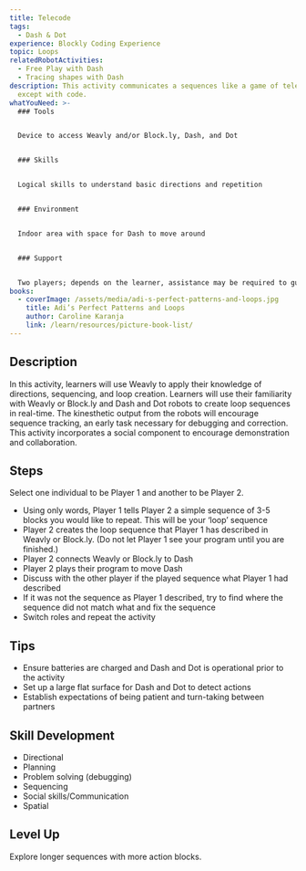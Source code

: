 ```yaml
---
title: Telecode
tags:
  - Dash & Dot
experience: Blockly Coding Experience
topic: Loops
relatedRobotActivities:
  - Free Play with Dash
  - Tracing shapes with Dash
description: This activity communicates a sequences like a game of telephone,
  except with code.
whatYouNeed: >-
  ### Tools


  Device to access Weavly and/or Block.ly, Dash, and Dot


  ### Skills


  Logical skills to understand basic directions and repetition


  ### Environment


  Indoor area with space for Dash to move around


  ### Support


  Two players; depends on the learner, assistance may be required to guide or facilitate.
books:
  - coverImage: /assets/media/adi-s-perfect-patterns-and-loops.jpg
    title: Adi’s Perfect Patterns and Loops
    author: Caroline Karanja
    link: /learn/resources/picture-book-list/
---
```

## Description

In this activity, learners will use Weavly to apply their knowledge of directions, sequencing, and loop creation. Learners will use their familiarity with Weavly or Block.ly and Dash and Dot robots to create loop sequences in real-time. The kinesthetic output from the robots will encourage sequence tracking, an early task necessary for debugging and correction. This activity incorporates a social component to encourage demonstration and collaboration.

## Steps

Select one individual to be Player 1 and another to be Player 2.

* Using only words, Player 1 tells Player 2 a simple sequence of 3-5 blocks you would like to repeat. This will be your ‘loop’ sequence
* Player 2 creates the loop sequence that Player 1 has described in Weavly or Block.ly. (Do not let Player 1 see your program until you are finished.)
* Player 2 connects Weavly or Block.ly to Dash
* Player 2 plays their program to move Dash
* Discuss with the other player if the played sequence what Player 1 had described
* If it was not the sequence as Player 1 described, try to find where the sequence did not match what and fix the sequence
* Switch roles and repeat the activity 

## Tips

* Ensure batteries are charged and Dash and Dot is operational prior to the activity
* Set up a large flat surface for Dash and Dot to detect actions
* Establish expectations of being patient and turn-taking between partners

## Skill Development

* Directional
* Planning
* Problem solving (debugging)
* Sequencing
* Social skills/Communication
* Spatial

## Level Up 

Explore longer sequences with more action blocks.